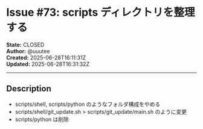 # Issue #73: scripts ディレクトリを整理する

**State:** CLOSED  
**Author:** @uuutee  
**Created:** 2025-06-28T16:11:31Z  
**Updated:** 2025-06-28T16:31:32Z  

---

## Description

- scripts/shell, scripts/python のようなフォルダ構成をやめる
- scripts/shell/git_update.sh > scripts/git_update/main.sh のように変更
- scripts/python は削除

